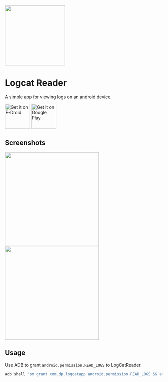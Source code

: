 <img src="/app/playstore_images/launcher_icon.png" width="192px" />

# Logcat Reader 

A simple app for viewing logs on an android device.

<a href="https://f-droid.org/packages/com.dp.logcatapp/" target="_blank">
<img src="https://f-droid.org/badge/get-it-on.png" alt="Get it on F-Droid" height="80"/></a>
<a href='https://play.google.com/store/apps/details?id=com.dp.logcatapp'><img alt='Get it on Google Play' src='https://play.google.com/intl/en_us/badges/images/generic/en_badge_web_generic.png' height="80"/></a>

## Screenshots
<img src="/app/playstore_images/screenshots/screenshot-1.png" width="300px" /> <img src="/app/playstore_images/screenshots/screenshot-2.png" width="300px" />

## Usage

Use ADB to grant `android.permission.READ_LOGS` to LogCatReader.

```sh
adb shell "pm grant com.dp.logcatapp android.permission.READ_LOGS && am force-stop com.dp.logcatapp"
```

